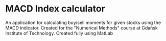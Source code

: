 # MACD Index calculator
An application for calculating buy/sell moments for given stocks using the MACD indicator.
Created for the "Numerical Methods" course at Gdańsk Institute of Technology.
Created fully using MatLab
